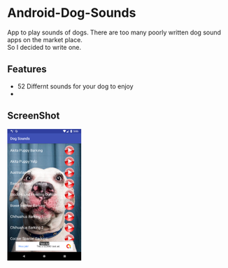 # Android-Dog-Sounds  

App to play sounds of dogs. There are too many poorly written dog sound apps on the market place.  
So I decided to write one.

## Features
- 52 Differnt sounds for your dog to enjoy
- 

## ScreenShot

<img src="https://github.com/swdevdave/Android-Dog-Sounds/blob/master/DogSoundsScreenShot.png" height="300"/>&nbsp;&nbsp;&nbsp;
